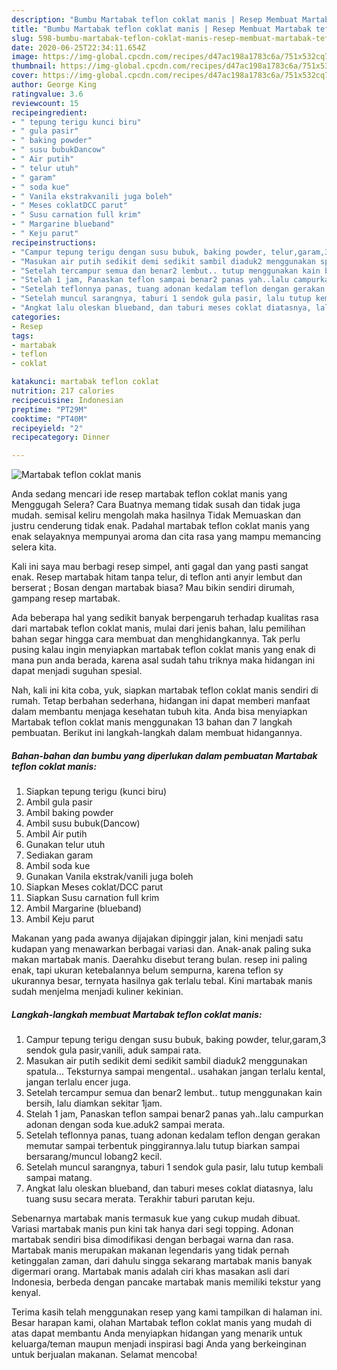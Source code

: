 ```yaml
---
description: "Bumbu Martabak teflon coklat manis | Resep Membuat Martabak teflon coklat manis Yang Enak Banget"
title: "Bumbu Martabak teflon coklat manis | Resep Membuat Martabak teflon coklat manis Yang Enak Banget"
slug: 598-bumbu-martabak-teflon-coklat-manis-resep-membuat-martabak-teflon-coklat-manis-yang-enak-banget
date: 2020-06-25T22:34:11.654Z
image: https://img-global.cpcdn.com/recipes/d47ac198a1783c6a/751x532cq70/martabak-teflon-coklat-manis-foto-resep-utama.jpg
thumbnail: https://img-global.cpcdn.com/recipes/d47ac198a1783c6a/751x532cq70/martabak-teflon-coklat-manis-foto-resep-utama.jpg
cover: https://img-global.cpcdn.com/recipes/d47ac198a1783c6a/751x532cq70/martabak-teflon-coklat-manis-foto-resep-utama.jpg
author: George King
ratingvalue: 3.6
reviewcount: 15
recipeingredient:
- " tepung terigu kunci biru"
- " gula pasir"
- " baking powder"
- " susu bubukDancow"
- " Air putih"
- " telur utuh"
- " garam"
- " soda kue"
- " Vanila ekstrakvanili juga boleh"
- " Meses coklatDCC parut"
- " Susu carnation full krim"
- " Margarine blueband"
- " Keju parut"
recipeinstructions:
- "Campur tepung terigu dengan susu bubuk, baking powder, telur,garam,3 sendok gula pasir,vanili, aduk sampai rata."
- "Masukan air putih sedikit demi sedikit sambil diaduk2 menggunakan spatula... Teksturnya sampai mengental.. usahakan jangan terlalu kental, jangan terlalu encer juga."
- "Setelah tercampur semua dan benar2 lembut.. tutup menggunakan kain bersih, lalu diamkan sekitar 1jam."
- "Stelah 1 jam, Panaskan teflon sampai benar2 panas yah..lalu campurkan adonan dengan soda kue.aduk2 sampai merata."
- "Setelah teflonnya panas, tuang adonan kedalam teflon dengan gerakan memutar sampai terbentuk pinggirannya.lalu tutup biarkan sampai bersarang/muncul lobang2 kecil."
- "Setelah muncul sarangnya, taburi 1 sendok gula pasir, lalu tutup kembali sampai matang."
- "Angkat lalu oleskan blueband, dan taburi meses coklat diatasnya, lalu tuang susu secara merata. Terakhir taburi parutan keju."
categories:
- Resep
tags:
- martabak
- teflon
- coklat

katakunci: martabak teflon coklat 
nutrition: 217 calories
recipecuisine: Indonesian
preptime: "PT29M"
cooktime: "PT40M"
recipeyield: "2"
recipecategory: Dinner

---
```



![Martabak teflon coklat manis](https://img-global.cpcdn.com/recipes/d47ac198a1783c6a/751x532cq70/martabak-teflon-coklat-manis-foto-resep-utama.jpg)

Anda sedang mencari ide resep martabak teflon coklat manis yang Menggugah Selera? Cara Buatnya memang tidak susah dan tidak juga mudah. semisal keliru mengolah maka hasilnya Tidak Memuaskan dan justru cenderung tidak enak. Padahal martabak teflon coklat manis yang enak selayaknya mempunyai aroma dan cita rasa yang mampu memancing selera kita.

Kali ini saya mau berbagi resep simpel, anti gagal dan yang pasti sangat enak. Resep martabak hitam tanpa telur, di teflon anti anyir lembut dan berserat ; Bosan dengan martabak biasa? Mau bikin sendiri dirumah, gampang resep martabak.

Ada beberapa hal yang sedikit banyak berpengaruh terhadap kualitas rasa dari martabak teflon coklat manis, mulai dari jenis bahan, lalu pemilihan bahan segar hingga cara membuat dan menghidangkannya. Tak perlu pusing kalau ingin menyiapkan martabak teflon coklat manis yang enak di mana pun anda berada, karena asal sudah tahu triknya maka hidangan ini dapat menjadi suguhan spesial.


Nah, kali ini kita coba, yuk, siapkan martabak teflon coklat manis sendiri di rumah. Tetap berbahan sederhana, hidangan ini dapat memberi manfaat dalam membantu menjaga kesehatan tubuh kita. Anda bisa menyiapkan Martabak teflon coklat manis menggunakan 13 bahan dan 7 langkah pembuatan. Berikut ini langkah-langkah dalam membuat hidangannya.

<!--inarticleads1-->

##### Bahan-bahan dan bumbu yang diperlukan dalam pembuatan Martabak teflon coklat manis:

1. Siapkan  tepung terigu (kunci biru)
1. Ambil  gula pasir
1. Ambil  baking powder
1. Ambil  susu bubuk(Dancow)
1. Ambil  Air putih
1. Gunakan  telur utuh
1. Sediakan  garam
1. Ambil  soda kue
1. Gunakan  Vanila ekstrak/vanili juga boleh
1. Siapkan  Meses coklat/DCC parut
1. Siapkan  Susu carnation full krim
1. Ambil  Margarine (blueband)
1. Ambil  Keju parut


Makanan yang pada awanya dijajakan dipinggir jalan, kini menjadi satu kudapan yang menawarkan berbagai variasi dan. Anak-anak paling suka makan martabak manis. Daerahku disebut terang bulan. resep ini paling enak, tapi ukuran ketebalannya belum sempurna, karena teflon sy ukurannya besar, ternyata hasilnya gak terlalu tebal. Kini martabak manis sudah menjelma menjadi kuliner kekinian. 

<!--inarticleads2-->

##### Langkah-langkah membuat Martabak teflon coklat manis:

1. Campur tepung terigu dengan susu bubuk, baking powder, telur,garam,3 sendok gula pasir,vanili, aduk sampai rata.
1. Masukan air putih sedikit demi sedikit sambil diaduk2 menggunakan spatula... Teksturnya sampai mengental.. usahakan jangan terlalu kental, jangan terlalu encer juga.
1. Setelah tercampur semua dan benar2 lembut.. tutup menggunakan kain bersih, lalu diamkan sekitar 1jam.
1. Stelah 1 jam, Panaskan teflon sampai benar2 panas yah..lalu campurkan adonan dengan soda kue.aduk2 sampai merata.
1. Setelah teflonnya panas, tuang adonan kedalam teflon dengan gerakan memutar sampai terbentuk pinggirannya.lalu tutup biarkan sampai bersarang/muncul lobang2 kecil.
1. Setelah muncul sarangnya, taburi 1 sendok gula pasir, lalu tutup kembali sampai matang.
1. Angkat lalu oleskan blueband, dan taburi meses coklat diatasnya, lalu tuang susu secara merata. Terakhir taburi parutan keju.


Sebenarnya martabak manis termasuk kue yang cukup mudah dibuat. Variasi martabak manis pun kini tak hanya dari segi topping. Adonan martabak sendiri bisa dimodifikasi dengan berbagai warna dan rasa. Martabak manis merupakan makanan legendaris yang tidak pernah ketinggalan zaman, dari dahulu singga sekarang martabak manis banyak digermari orang. Martabak manis adalah ciri khas masakan asli dari Indonesia, berbeda dengan pancake martabak manis memiliki tekstur yang kenyal. 

Terima kasih telah menggunakan resep yang kami tampilkan di halaman ini. Besar harapan kami, olahan Martabak teflon coklat manis yang mudah di atas dapat membantu Anda menyiapkan hidangan yang menarik untuk keluarga/teman maupun menjadi inspirasi bagi Anda yang berkeinginan untuk berjualan makanan. Selamat mencoba!

